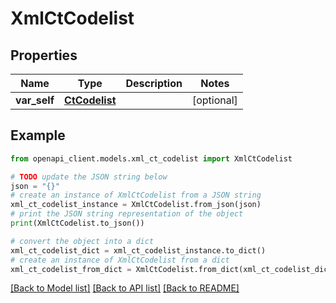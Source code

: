 # XmlCtCodelist


## Properties

Name | Type | Description | Notes
------------ | ------------- | ------------- | -------------
**var_self** | [**CtCodelist**](CtCodelist.md) |  | [optional] 

## Example

```python
from openapi_client.models.xml_ct_codelist import XmlCtCodelist

# TODO update the JSON string below
json = "{}"
# create an instance of XmlCtCodelist from a JSON string
xml_ct_codelist_instance = XmlCtCodelist.from_json(json)
# print the JSON string representation of the object
print(XmlCtCodelist.to_json())

# convert the object into a dict
xml_ct_codelist_dict = xml_ct_codelist_instance.to_dict()
# create an instance of XmlCtCodelist from a dict
xml_ct_codelist_from_dict = XmlCtCodelist.from_dict(xml_ct_codelist_dict)
```
[[Back to Model list]](../README.md#documentation-for-models) [[Back to API list]](../README.md#documentation-for-api-endpoints) [[Back to README]](../README.md)


